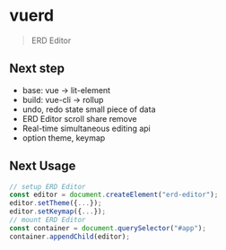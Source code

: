 # vuerd
> ERD Editor

## Next step
- base: vue -> lit-element
- build: vue-cli -> rollup
- undo, redo state small piece of data
- ERD Editor scroll share remove
- Real-time simultaneous editing api
- option theme, keymap

## Next Usage
```javascript
// setup ERD Editor
const editor = document.createElement("erd-editor");
editor.setTheme({...});
editor.setKeymap({...});
// mount ERD Editor
const container = document.querySelector("#app");
container.appendChild(editor);
```
